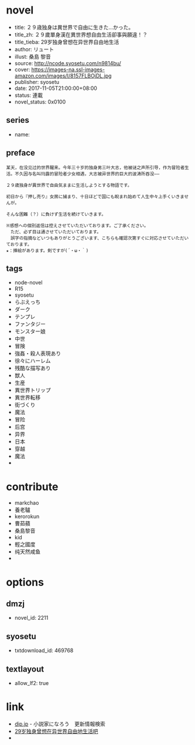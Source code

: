 # novel

- title: ２９歳独身は異世界で自由に生きた…かった。
- title_zh: ２９歲單身漢在異世界想自由生活卻事與願違！？
- title_tieba: 29岁独身曾想在异世界自由地生活
- author: リュート
- illust: 桑島 黎音
- source: http://ncode.syosetu.com/n9814bu/
- cover: https://images-na.ssl-images-amazon.com/images/I/8157FLBOjDL.jpg
- publisher: syosetu
- date: 2017-11-05T21:00:00+08:00
- status: 連載
- novel_status: 0x0100

## series

- name:

## preface


```
某天，在没见过的世界醒来。今年三十岁的独身男三叶大志，他被谜之声所引导，作为冒险者生活。不久因与名叫玛露的冒险者少女相遇，大志被异世界的巨大的波涛所吞没——

２９歳独身が異世界で自由気ままに生活しようとする物語です。

初日から『押し売り』女房に捕まり、十日ほどで国にも睨まれ始めて人生中々上手くいきませんが。

そんな困難（？）に負けず生活を続けていきます。

※感想への個別返信は控えさせていただいております。ご了承ください。
　ただ、必ず目は通させていただいております。
　誤字の指摘などいつもありがとうございます、こちらも確認次第すぐに対応させていただいております。
★：挿絵があります。剣ですが(´・ω・｀)
```

## tags

- node-novel
- R15
- syosetu
- らぶえっち
- ダーク
- テンプレ
- ファンタジー
- モンスター娘
- 中世
- 冒険
- 強姦・殺人表現あり
- 徐々にハーレム
- 残酷な描写あり
- 獣人
- 生産
- 異世界トリップ
- 異世界転移
- 街づくり
- 魔法
- 冒险
- 后宫
- 异界
- 日本
- 穿越
- 魔法
-

# contribute

- markchao
- 養老驢
- kerorokun
- 曹茹蘋
- 桑島黎音
- kid
- 輕之國度
- 纯天然咸鱼
-

# options

## dmzj

- novel_id: 2211

## syosetu

- txtdownload_id: 469768

## textlayout

- allow_lf2: true

# link

- [dip.jp](https://narou.dip.jp/search.php?text=n9814bu&novel=all&genre=all&new_genre=all&length=0&down=0&up=100) - 小説家になろう　更新情報検索
- [29岁独身曾想在异世界自由地生活吧](https://tieba.baidu.com/f?kw=29%E5%B2%81%E7%8B%AC%E8%BA%AB%E6%9B%BE%E6%83%B3%E5%9C%A8%E5%BC%82%E4%B8%96%E7%95%8C%E8%87%AA%E7%94%B1%E5%9C%B0%E7%94%9F%E6%B4%BB&ie=utf-8 "29岁独身曾想在异世界自由地生活")
-

